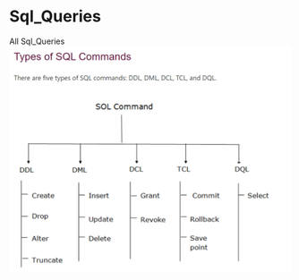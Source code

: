 # Sql_Queries
All Sql_Queries
![logo](https://github.com/RAHUL-HACKER-HACKER/Sql_Queries/blob/master/sql.png)
